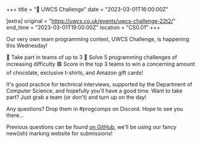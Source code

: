 +++
title = "🧠 UWCS Challenge"
date = "2023-03-01T16:00:00Z"

[extra]
original = "https://uwcs.co.uk/events/uwcs-challenge-22t2/"    
end_time = "2023-03-01T19:00:00Z"
location = "CS0.01"
+++

Our very own team programming contest, UWCS Challenge, is happening this Wednesday!

🔵 Take part in teams of up to 3
🔺 Solve 5 programming challenges of increasing difficulty
🟩 Score in the top 3 teams to win a concerning amount of chocolate, exclusive t-shirts, and Amazon gift cards!

It's good practice for technical interviews, supported by the Department of Computer Science, and hopefully you'll have a good time. Want to take part? Just grab a team (or don't) and turn up on the day!

Any questions? Drop them in #progcomps on Discord. Hope to see you there... 

Previous questions can be found [on GitHub](https://github.com/UWCS/progcomps/releases/tag/v1.1.0), we'll be using our fancy new(ish) marking website for submissions!
